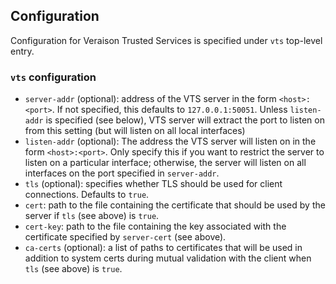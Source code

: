 ## Configuration

Configuration for Veraison Trusted Services is specified under `vts` top-level
entry.

### `vts` configuration

- `server-addr` (optional): address of the VTS server in the form
  `<host>:<port>`. If not specified, this defaults to `127.0.0.1:50051`. Unless
  `listen-addr` is specified (see below), VTS server will extract the port to
  listen on from this setting (but will listen on all local interfaces)
- `listen-addr` (optional): The address the VTS server will listen on in the
  form `<host>:<port>`. Only specify this if you want to restrict the server to
  listen on a particular interface; otherwise, the server will listen on all
  interfaces on the port specified in `server-addr`.
- `tls` (optional): specifies whether TLS should be used for client
  connections. Defaults to `true`.
- `cert`: path to the file containing the certificate that should be
  used by the server if `tls` (see above) is `true`.
- `cert-key`: path to the file containing the key associated with the
  certificate specified by `server-cert` (see above).
- `ca-certs` (optional): a list of paths to certificates that will be used
  in addition to system certs during mutual validation with the client when
  `tls` (see above) is `true`.

